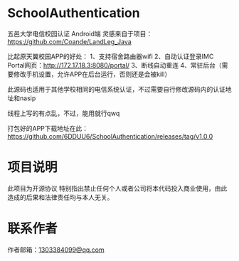 # SchoolAuthentication
五邑大学电信校园认证
Android端
灵感来自于项目：https://github.com/Coande/LandLeg_Java

比起原天翼校园APP的好处：
1、支持宿舍路由器wifi
2、自动认证登录IMC Portal网页：http://172.17.18.3:8080/portal/
3、断线自动重连
4、常驻后台（需要修改手机设置，允许APP在后台运行，否则还是会被kill）

此源码也适用于其他学校相同的电信系统认证，不过需要自行修改源码内的认证地址和nasip

线程上写的有点乱，不过，能用就行qwq

打包好的APP下载地址在此：https://github.com/6DDUU6/SchoolAuthentication/releases/tag/v1.0.0
# 项目说明
此项目为开源协议 特别指出禁止任何个人或者公司将本代码投入商业使用，由此造成的后果和法律责任均与本人无关。

# 联系作者
作者邮箱：1303384099@qq.com
